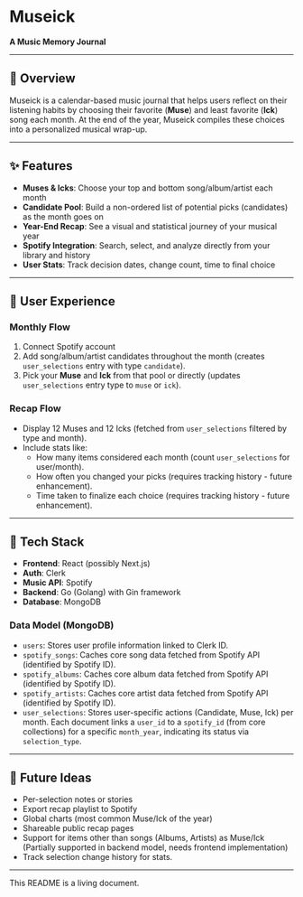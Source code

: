 # Museick

**A Music Memory Journal**

---

## 🧠 Overview
Museick is a calendar-based music journal that helps users reflect on their listening habits by choosing their favorite (**Muse**) and least favorite (**Ick**) song each month. At the end of the year, Museick compiles these choices into a personalized musical wrap-up.

---

## ✨ Features

- **Muses & Icks**: Choose your top and bottom song/album/artist each month
- **Candidate Pool**: Build a non-ordered list of potential picks (candidates) as the month goes on
- **Year-End Recap**: See a visual and statistical journey of your musical year
- **Spotify Integration**: Search, select, and analyze directly from your library and history
- **User Stats**: Track decision dates, change count, time to final choice

---

## 🎨 User Experience

### Monthly Flow
1. Connect Spotify account
2. Add song/album/artist candidates throughout the month (creates `user_selections` entry with type `candidate`).
3. Pick your **Muse** and **Ick** from that pool or directly (updates `user_selections` entry type to `muse` or `ick`).

### Recap Flow
- Display 12 Muses and 12 Icks (fetched from `user_selections` filtered by type and month).
- Include stats like:
  - How many items considered each month (count `user_selections` for user/month).
  - How often you changed your picks (requires tracking history - future enhancement).
  - Time taken to finalize each choice (requires tracking history - future enhancement).

---

## 🧱 Tech Stack

- **Frontend**: React (possibly Next.js)
- **Auth**: Clerk
- **Music API**: Spotify
- **Backend**: Go (Golang) with Gin framework
- **Database**: MongoDB

### Data Model (MongoDB)
- `users`: Stores user profile information linked to Clerk ID.
- `spotify_songs`: Caches core song data fetched from Spotify API (identified by Spotify ID).
- `spotify_albums`: Caches core album data fetched from Spotify API (identified by Spotify ID).
- `spotify_artists`: Caches core artist data fetched from Spotify API (identified by Spotify ID).
- `user_selections`: Stores user-specific actions (Candidate, Muse, Ick) per month. Each document links a `user_id` to a `spotify_id` (from core collections) for a specific `month_year`, indicating its status via `selection_type`.

---

## 🚧 Future Ideas
- Per-selection notes or stories
- Export recap playlist to Spotify
- Global charts (most common Muse/Ick of the year)
- Shareable public recap pages
- Support for items other than songs (Albums, Artists) as Muse/Ick (Partially supported in backend model, needs frontend implementation)
- Track selection change history for stats.

---

This README is a living document.

